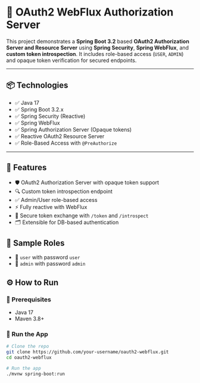 # 🔐 OAuth2 WebFlux Authorization Server

This project demonstrates a **Spring Boot 3.2** based **OAuth2 Authorization Server and Resource Server** using **Spring Security**, **Spring WebFlux**, and **custom token introspection**. It includes role-based access (`USER`, `ADMIN`) and opaque token verification for secured endpoints.

---

## 📦 Technologies

- ✅ Java 17
- ✅ Spring Boot 3.2.x
- ✅ Spring Security (Reactive)
- ✅ Spring WebFlux
- ✅ Spring Authorization Server (Opaque tokens)
- ✅ Reactive OAuth2 Resource Server
- ✅ Role-Based Access with `@PreAuthorize`

---

## 🚀 Features

- 🛡️ OAuth2 Authorization Server with opaque token support
- 🔍 Custom token introspection endpoint
- ✅ Admin/User role-based access
- ⚡ Fully reactive with WebFlux
- 🧪 Secure token exchange with `/token` and `/introspect`
- 🗂️ Extensible for DB-based authentication

## 🔐 Sample Roles

- 👤 `user` with password `user`
- 👑 `admin` with password `admin`

## ⚙️ How to Run

### 🧬 Prerequisites

- Java 17
- Maven 3.8+

### 🏃 Run the App

```bash
# Clone the repo
git clone https://github.com/your-username/oauth2-webflux.git
cd oauth2-webflux

# Run the app
./mvnw spring-boot:run


